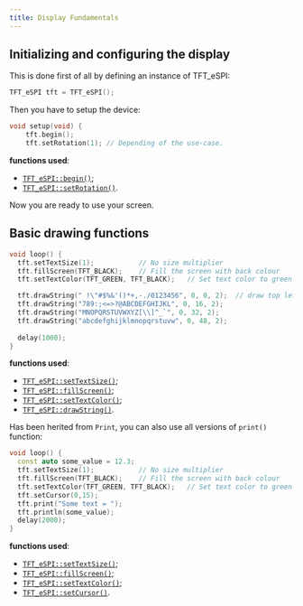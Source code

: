 ```yaml
---
title: Display Fundamentals
---
```


## Initializing and configuring the display

This is done first of all by defining an instance of TFT_eSPI:

```cpp
TFT_eSPI tft = TFT_eSPI();
```

Then you have to setup the device:

```cpp
void setup(void) {
    tft.begin();
    tft.setRotation(1); // Depending of the use-case.
```
**functions used**:

* [`TFT_eSPI::begin()`](tft_espi/methods/begin.md);
* [`TFT_eSPI::setRotation()`](tft_espi/methods/setrotation.md).

Now you are ready to use your screen.

## Basic drawing functions

```cpp
void loop() {
  tft.setTextSize(1);           // No size multiplier
  tft.fillScreen(TFT_BLACK);    // Fill the screen with back colour
  tft.setTextColor(TFT_GREEN, TFT_BLACK);   // Set text color to green and padding to back

  tft.drawString(" !\"#$%&'()*+,-./0123456", 0, 0, 2);  // draw top left
  tft.drawString("789:;<=>?@ABCDEFGHIJKL", 0, 16, 2);
  tft.drawString("MNOPQRSTUVWXYZ[\\]^_`", 0, 32, 2);
  tft.drawString("abcdefghijklmnopqrstuvw", 0, 48, 2);
  
  delay(1000);
}
```
**functions used**:

* [`TFT_eSPI::setTextSize()`](tft_espi/methods/settextsize.md);
* [`TFT_eSPI::fillScreen()`](tft_espi/methods/fillscreen.md);
* [`TFT_eSPI::setTextColor()`](tft_espi/methods/settextcolor.md);
* [`TFT_eSPI::drawString()`](tft_espi/methods/drawstring.md).

Has been herited from `Print`, you can also use all versions of `print()` function:

```cpp
void loop() {
  const auto some_value = 12.3;
  tft.setTextSize(1);           // No size multiplier
  tft.fillScreen(TFT_BLACK);    // Fill the screen with back colour
  tft.setTextColor(TFT_GREEN, TFT_BLACK);   // Set text color to green and padding to back
  tft.setCursor(0,15);
  tft.print("Some text = ");
  tft.println(some_value);
  delay(2000);
}
```

**functions used**: 

* [`TFT_eSPI::setTextSize()`](tft_espi/methods/settextsize.md);
* [`TFT_eSPI::fillScreen()`](tft_espi/methods/fillscreen.md);
* [`TFT_eSPI::setTextColor()`](tft_espi/methods/settextcolor.md);
* [`TFT_eSPI::setCursor()`](tft_espi/methods/setcursor.md).
